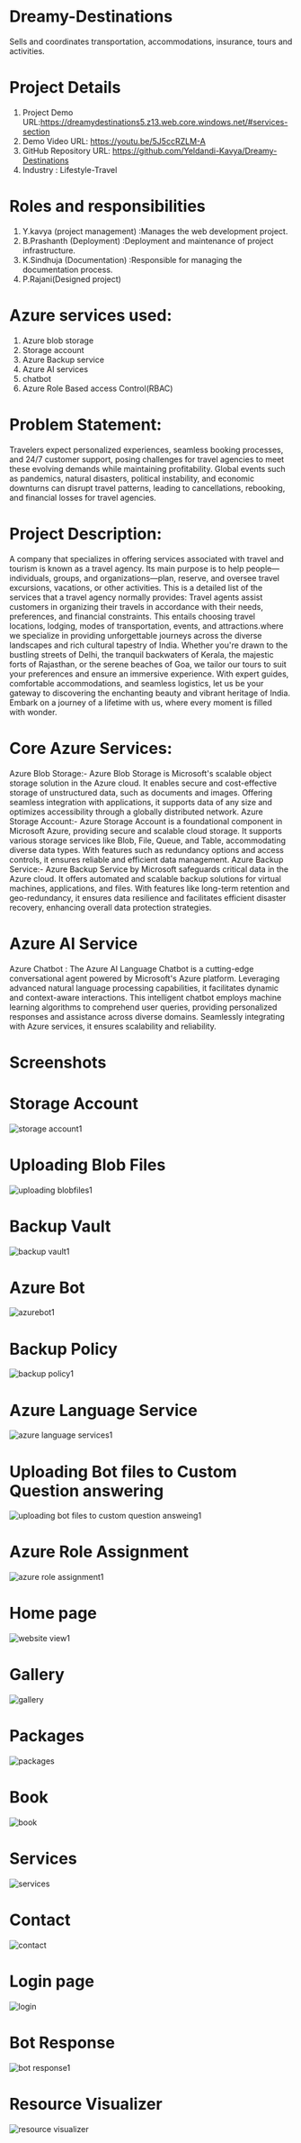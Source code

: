 # Dreamy-Destinations
Sells and coordinates transportation, accommodations, insurance, tours and activities.

# Project Details
1. Project Demo URL:https://dreamydestinations5.z13.web.core.windows.net/#services-section
2. Demo Video URL: https://youtu.be/5J5ccRZLM-A
3. GitHub Repository URL: https://github.com/Yeldandi-Kavya/Dreamy-Destinations
4. Industry : Lifestyle-Travel

# Roles and responsibilities
1. Y.kavya (project management) :Manages the web development project.
2. B.Prashanth (Deployment) :Deployment and maintenance of project infrastructure.
3. K.Sindhuja  (Documentation) :Responsible for managing the documentation process.
4. P.Rajani(Designed project)

# Azure services used:
1. Azure blob storage
2. Storage account
3. Azure Backup service
4. Azure AI services
5. chatbot
6. Azure Role Based access Control(RBAC)

# Problem Statement:
Travelers expect personalized experiences, seamless booking processes, and 24/7 customer support, posing challenges for travel agencies to meet these evolving demands while maintaining profitability.
Global events such as pandemics, natural disasters, political instability, and economic downturns can disrupt travel patterns, leading to cancellations, rebooking, and financial losses for travel agencies.
		
# Project Description:
A company that specializes in offering services associated with travel and tourism is known as a travel agency. Its main purpose is to help people—individuals, groups, and organizations—plan, reserve, and oversee travel excursions, vacations, or other activities. This is a detailed list of the services that a travel agency normally provides:
Travel agents assist customers in organizing their travels in accordance with their needs, preferences, and financial constraints. This entails choosing travel locations, lodging, modes of transportation, events, and attractions.where we specialize in providing unforgettable journeys across the diverse landscapes and rich cultural tapestry of India. Whether you're drawn to the bustling streets of Delhi, the tranquil backwaters of Kerala, the majestic forts of Rajasthan, or the serene beaches of Goa, we tailor our tours to suit your preferences and ensure an immersive experience. With expert guides, comfortable accommodations, and seamless logistics, let us be your gateway to discovering the enchanting beauty and vibrant heritage of India. Embark on a journey of a lifetime with us, where every moment is filled with wonder.

# Core Azure Services:
Azure Blob Storage:- Azure Blob Storage is Microsoft's scalable object storage solution in the Azure cloud. It enables secure and cost-effective storage of unstructured data, such as documents and images. Offering seamless integration with applications, it supports data of any size and optimizes accessibility through a globally distributed network. Azure Storage Account:- Azure Storage Account is a foundational component in Microsoft Azure, providing secure and scalable cloud storage. It supports various storage services like Blob, File, Queue, and Table, accommodating diverse data types. With features such as redundancy options and access controls, it ensures reliable and efficient data management. Azure Backup Service:- Azure Backup Service by Microsoft safeguards critical data in the Azure cloud. It offers automated and scalable backup solutions for virtual machines, applications, and files. With features like long-term retention and geo-redundancy, it ensures data resilience and facilitates efficient disaster recovery, enhancing overall data protection strategies.

# Azure AI Service
Azure Chatbot : The Azure AI Language Chatbot is a cutting-edge conversational agent powered by Microsoft's Azure platform. Leveraging advanced natural language processing capabilities, it facilitates dynamic and context-aware interactions. This intelligent chatbot employs machine learning algorithms to comprehend user queries, providing personalized responses and assistance across diverse domains. Seamlessly integrating with Azure services, it ensures scalability and reliability. 

# Screenshots

# Storage Account
![storage account1](https://github.com/Yeldandi-Kavya/Dreamy-Destinations/assets/141647620/a810a2ef-954a-4694-9384-b4f425346936)


# Uploading Blob Files

![uploading blobfiles1](https://github.com/Yeldandi-Kavya/Dreamy-Destinations/assets/141647620/4d1a6963-1fc2-4793-8a43-e18c2559918f)


# Backup Vault

![backup vault1](https://github.com/Yeldandi-Kavya/Dreamy-Destinations/assets/141647620/6d7f7f21-583e-428f-a887-d7ca809e8095)

# Azure Bot
![azurebot1](https://github.com/Yeldandi-Kavya/Dreamy-Destinations/assets/141647620/09d37c6e-f1e3-4272-a7ee-fedc8d7596ba)


# Backup Policy
![backup policy1](https://github.com/Yeldandi-Kavya/Dreamy-Destinations/assets/141647620/88c8e4ae-d716-41c4-82cf-0c80b8adfb3d)

# Azure Language Service
![azure language services1](https://github.com/Yeldandi-Kavya/Dreamy-Destinations/assets/141647620/5bcee80c-12e0-4ebf-b29c-e663fcac1105)


# Uploading Bot files to Custom Question answering

![uploading bot files to custom question answeing1](https://github.com/Yeldandi-Kavya/Dreamy-Destinations/assets/141647620/ff30585d-4ad1-48e9-9dc5-7c05ef63390a)

# Azure Role Assignment
![azure role assignment1](https://github.com/Yeldandi-Kavya/Dreamy-Destinations/assets/141647620/83d0e3c8-7493-41d5-951a-cabdb9ecb572)


# Home page
![website view1](https://github.com/Yeldandi-Kavya/Dreamy-Destinations/assets/141647620/ee9d5121-aa85-4caa-bd07-08bdf9de070d)
# Gallery
![gallery](https://github.com/Yeldandi-Kavya/Dreamy-Destinations/assets/141647620/225a2bdf-52ec-4ac4-bca7-f0abdd4c11a2)
# Packages

![packages](https://github.com/Yeldandi-Kavya/Dreamy-Destinations/assets/141647620/809189c3-06fc-4e8b-b8ba-f589a715fdcf)
# Book
![book](https://github.com/Yeldandi-Kavya/Dreamy-Destinations/assets/141647620/0b17da70-3185-4ced-9d87-2485222bd926)
# Services
![services](https://github.com/Yeldandi-Kavya/Dreamy-Destinations/assets/141647620/e187c5a8-9a6f-41d7-90bc-c63e9af9376d)
# Contact
![contact](https://github.com/Yeldandi-Kavya/Dreamy-Destinations/assets/141647620/1e201713-6bbd-451f-b28e-b63aaa7a9d97)

# Login page

![login](https://github.com/Yeldandi-Kavya/Dreamy-Destinations/assets/141647620/ec6ea0d1-3811-48b3-bdf5-77287b708bbf)

# Bot Response

![bot response1](https://github.com/Yeldandi-Kavya/Dreamy-Destinations/assets/141647620/6522a9c7-fe9d-4eba-8a55-721740086ff2)

# Resource Visualizer
![resource visualizer](https://github.com/Yeldandi-Kavya/Dreamy-Destinations/assets/141647620/92479966-aa1c-4529-b566-c84c4df7fce1)






